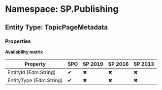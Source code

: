 # Namespace: SP.Publishing

## Entity Type: TopicPageMetadata

### Properties

**Availability matrix**

Property | SPO | SP 2019 | SP 2016 | SP 2013
----------|-----|---------|---------|--------
EntityId (Edm.String) | ✔ | ✖ | ✖ | ✖
EntityType (Edm.String) | ✔ | ✖ | ✖ | ✖

